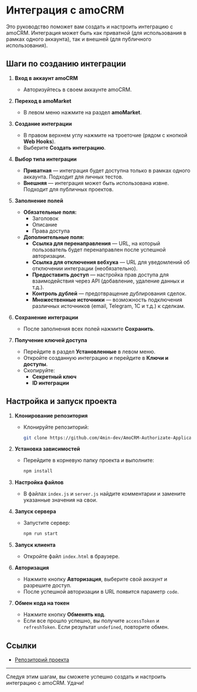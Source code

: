 # Интеграция с amoCRM

Это руководство поможет вам создать и настроить интеграцию с amoCRM. Интеграция может быть как приватной (для использования в рамках одного аккаунта), так и внешней (для публичного использования).

## Шаги по созданию интеграции

1. **Вход в аккаунт amoCRM**
   - Авторизуйтесь в своем аккаунте amoCRM.

2. **Переход в amoMarket**
   - В левом меню нажмите на раздел **amoMarket**.

3. **Создание интеграции**
   - В правом верхнем углу нажмите на троеточие (рядом с кнопкой **Web Hooks**).
   - Выберите **Создать интеграцию**.

4. **Выбор типа интеграции**
   - **Приватная** — интеграция будет доступна только в рамках одного аккаунта. Подходит для личных тестов.
   - **Внешняя** — интеграция может быть использована извне. Подходит для публичных проектов.

5. **Заполнение полей**
   - **Обязательные поля:**
     - Заголовок
     - Описание
     - Права доступа
   - **Дополнительные поля:**
     - **Ссылка для перенаправления** — URL, на который пользователь будет перенаправлен после успешной авторизации.
     - **Ссылка для отключения вебхука** — URL для уведомлений об отключении интеграции (необязательно).
     - **Предоставить доступ** — настройка прав доступа для взаимодействия через API (добавление, удаление данных и т.д.).
     - **Контроль дублей** — предотвращение дублирования сделок.
     - **Множественные источники** — возможность подключения различных источников (email, Telegram, 1C и т.д.) к сделкам.

6. **Сохранение интеграции**
   - После заполнения всех полей нажмите **Сохранить**.

7. **Получение ключей доступа**
   - Перейдите в раздел **Установленные** в левом меню.
   - Откройте созданную интеграцию и перейдите в **Ключи и доступы**.
   - Скопируйте:
     - **Секретный ключ**
     - **ID интеграции**

## Настройка и запуск проекта

1. **Клонирование репозитория**
   - Клонируйте репозиторий:
     ```bash
     git clone https://github.com/4min-dev/AmoCRM-Authorizate-Application
     ```

2. **Установка зависимостей**
   - Перейдите в корневую папку проекта и выполните:
     ```bash
     npm install
     ```

3. **Настройка файлов**
   - В файлах `index.js` и `server.js` найдите комментарии и замените указанные значения на свои.

4. **Запуск сервера**
   - Запустите сервер:
     ```bash
     npm run start
     ```

5. **Запуск клиента**
   - Откройте файл `index.html` в браузере.

6. **Авторизация**
   - Нажмите кнопку **Авторизация**, выберите свой аккаунт и разрешите доступ.
   - После успешной авторизации в URL появится параметр `code`.

7. **Обмен кода на токен**
   - Нажмите кнопку **Обменять код**.
   - Если все прошло успешно, вы получите `accessToken` и `refreshToken`. Если результат `undefined`, повторите обмен.

## Ссылки

- [Репозиторий проекта](https://github.com/4min-dev/AmoCRM-Authorizate-Application)

---

Следуя этим шагам, вы сможете успешно создать и настроить интеграцию с amoCRM. Удачи!
